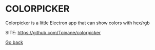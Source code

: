 # COLORPICKER
 
 Colorpicker is a little Electron app that can show
 colors with hex/rgb
 
 SITE: https://github.com/Toinane/colorpicker

 [Go back](https://portable-linux-apps.github.io/apps.html)
